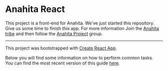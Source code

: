 # Anahita React

This project is a front-end for Anahita. We've just started this repository. Give us some time to finish this app. For more information Join the [Anahita tribe](https://www.getanahita.com/join) and then follow the [Anahita Project](https://www.getanahita.com/groups/42242-anahita-project) group.

---

This project was bootstrapped with [Create React App](https://github.com/facebookincubator/create-react-app).

Below you will find some information on how to perform common tasks.<br>
You can find the most recent version of this guide [here](https://github.com/facebookincubator/create-react-app/blob/master/packages/react-scripts/template/README.md).

